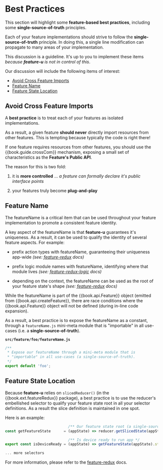 # Best Practices

This section will highlight some **feature-based best practices**,
including some **single-source-of-truth** principles.

Each of your feature implementations should strive to follow the
**single-source-of-truth** principle.  In doing this, a single line
modification can propagate to many areas of your implementation.

This discussion is a guideline.  It's up to you to implement these
items _because **feature-u** is not in control of this_.

Our discussion will include the following items of interest:
- [Avoid Cross Feature Imports](#avoid-cross-feature-imports)
- [Feature Name](#feature-name)
- [Feature State Location](#feature-state-location)


## Avoid Cross Feature Imports

A **best practice** is to treat each of your features as isolated
implementations.

As a result, a given feature **should never** directly import
resources from other features.  This is tempting because typically the
code is right there!

If one feature requires resources from other features, you should use
the {{book.guide.crossCom}} mechanism, exposing a small set of
characteristics as the **Feature's Public API**.

The reason for this is two fold:

1. it is **more controlled** ... _a feature can formally declare it's
public interface points_

2. your features truly become **plug-and-play**


## Feature Name

The featureName is a critical item that can be used throughout your
feature implementation to promote a consistent feature identity.

A key aspect of the featureName is that **feature-u** guarantees it's
uniqueness.  As a result, it can be used to qualify the identity of
several feature aspects.  For example:

- prefix action types with featureName, guaranteeing their uniqueness app-wide
  _(see: [feature-redux](https://github.com/KevinAst/feature-redux#action-uniqueness-single-source-of-truth) docs)_

- prefix logic module names with featureName, identifying where that module lives
  _(see: [feature-redux-logic](https://github.com/KevinAst/feature-redux-logic#single-source-of-truth) docs)_

- depending on the context, the featureName can be used as the root of your feature state's shape
  _(see: [feature-redux](https://github.com/KevinAst/feature-redux#state-root-single-source-of-truth) docs)_

While the featureName is part of the {{book.api.Feature}} object
(emitted from {{book.api.createFeature}}, there are race conditions
where the {{book.api.Feature}} object will not be defined (during
in-line code expansion).

As a result, a best practice is to expose the featureName as a
constant, through a `featureName.js` mini-meta module that is
"importable" in all use-cases (i.e. a **single-source-of-truth**).

**`src/feature/foo/featureName.js`**
```js
/**
 * Expose our featureName through a mini-meta module that is
 * "importable" in all use-cases (a single-source-of-truth).
 */
export default 'foo';
```

## Feature State Location

Because **feature-u** relies on `slicedReducer()` (in the
{{book.ext.featureRedux}} package), a best practice is to use the
reducer's embellished selector to qualify your feature state root in
all your selector definitions.  As a result the slice definition is
maintained in one spot.

Here is an example: 

```js
                             /** Our feature state root (a single-source-of-truth) */
const getFeatureState      = (appState) => reducer.getSlicedState(appState);

                             /** Is device ready to run app */
export const isDeviceReady = (appState) => getFeatureState(appState).status === 'READY';

... more selectors
```

For more information, please refer to the
[feature-redux](https://github.com/KevinAst/feature-redux#feature-state-location-single-source-of-truth)
docs.
